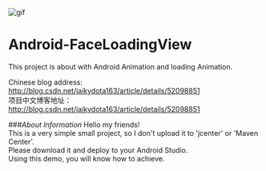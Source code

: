 ![gif](https://github.com/jaikydota/Android-FaceLoadingView/blob/master/Demo/GIF.gif)  


# Android-FaceLoadingView
This project is about with Android Animation and loading Animation.<br>

Chinese blog address: http://blog.csdn.net/jaikydota163/article/details/52098851<br>
项目中文博客地址：http://blog.csdn.net/jaikydota163/article/details/52098851<br>


###*About Information*
Hello my friends!<br>
This is a very simple small project, so I don't upload it to 'jcenter' or 'Maven Center'.<br>
Please download it and deploy to your Android Studio.<br>
Using this demo, you will know how to achieve.<br>
